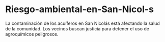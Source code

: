 # Riesgo-ambiental-en-San-Nicol-s
La contaminación de los acuíferos en San Nicolás está afectando la salud de la comunidad. Los vecinos buscan justicia para detener el uso de agroquímicos peligrosos.
